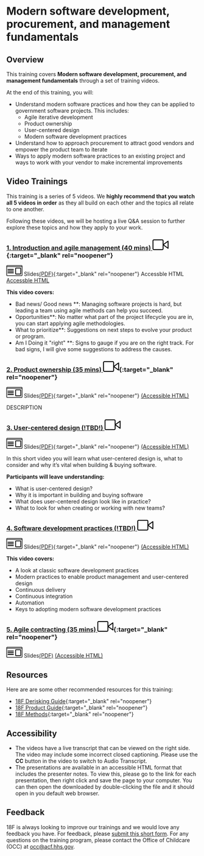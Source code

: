 # Modern software development, procurement, and management fundamentals
## Overview
This training covers **Modern software development, procurement, and management fundamentals** through a set of training videos.

At the end of this training, you will:
- Understand modern software practices and how they can be applied to government software projects. This includes:
  - Agile iterative development
  - Product ownership
  - User-centered design
  - Modern software development practices
- Understand how to approach procurement to attract good vendors and empower the product team to iterate
- Ways to apply modern software practices to an existing project and ways to work with your vendor to make incremental improvements

## Video Trainings
This training is a series of 5 videos. We **highly recommend that you watch all 5 videos in order** as they all build on each other and the topics all relate to one another.   

Following these videos, we will be hosting a live Q&A session to further explore these topics and how they apply to your work. 

<!--- Intro to agile management description -->
### [1. <ins>Introduction and agile management (40 mins)</ins> ![video icon](/assets/18f-video-icon.svg)](https://gsa.zoomgov.com/rec/share/xIpIHh-zKtIOXPLYgknxK-BDUVuPKbufppkz9bc6T9ZWJvyRwR5t5rQVrXwroLoz.KnL-7zBgUgGhMc7F?startTime=1660748950000){:target="_blank" rel="noopener"} 
![slides icon](/assets/presentation-icon.svg) Slides[(PDF)](https://github.com/18F/derisking-workshop/raw/main/presentations/Agile%20Acquisitions.pdf){:target="_blank" rel="noopener"} 
Accessble HTML <a href="https://raw.githubusercontent.com/18F/derisking-workshop/main/presentations/Agile%20Acquisitions.mhtml" download>Accessble HTML</a>

**This video covers:**  
* Bad news/ Good news
  **: Managing software projects is hard, but leading a team using agile methods can help you succeed.
* Opportunities**: No matter what part of the project lifecycle you are in, you can start applying agile methodologies.
* What to prioritize**: Suggestions on next steps to evolve your product or program.
* Am I Doing it "right"
  **: Signs to gauge if you are on the right track. For bad signs, I will give some suggestions to address the causes.


<!--- Product ownership description -->
### [2. <ins>Product ownership (35 mins)</ins> ![video icon](/assets/18f-video-icon.svg)](https://gsa.zoomgov.com/rec/share/nmsNEsFCGKXN7zDK-gi3b37pNDLDoHKP3w2QusTUf7_h-NMrrJ4Vxg-ND6-SiFLX.pfaFoABYat_m6Y7m?startTime=1660753906000%20Passcode:%201*rbc!%H){:target="_blank" rel="noopener"} 
![slides icon](/assets/presentation-icon.svg) Slides[(PDF)](https://github.com/18F/derisking-workshop/blob/main/presentations/Product%20Ownership.pdf){:target="_blank" rel="noopener"} [(Accessible HTML)](#)

DESCRIPTION


<!--- User-centered design description -->
### [3. <ins>User-centered design (!TBD!)</ins> ![video icon](/assets/18f-video-icon.svg)](#)  
![slides icon](/assets/presentation-icon.svg) Slides[(PDF)](https://github.com/18F/derisking-workshop/blob/main/presentations/User-Centered%20Design%20-%20Training%20Slides.pdf){:target="_blank" rel="noopener"} [(Accessible HTML)](#)

In this short video you will learn what user-centered design is, what to consider and why it’s vital when building & buying software. 

**Participants will leave understanding:**
* What is user-centered design?
* Why it is important in building and buying software
* What does user-centered design look like in practice?
* What to look for when creating or working with new teams?


<!--- Software development practices description -->
### [4. <ins>Software development practices  (!TBD!)</ins> ![video icon](/assets/18f-video-icon.svg)](#)  
![slides icon](/assets/presentation-icon.svg) Slides[(PDF)](https://github.com/18F/derisking-workshop/blob/main/presentations/Software%20development%20practices.pdf){:target="_blank" rel="noopener"} [(Accessible HTML)](#)
 
**This video covers:**
* A look at classic software development practices
* Modern practices to enable product management and user-centered design
* Continuous delivery
* Continuous integration
* Automation
* Keys to adopting modern software development practices



<!--- Agile contracting description -->
### [5. <ins>Agile contracting (35 mins)</ins> ![video icon](/assets/18f-video-icon.svg)](https://gsa.zoomgov.com/rec/play/GI54NTrqTV_Myfs0_9XJzrcHIMyqlgTVq5aLs83BCJn1WJdf2trBZ0AIQVFI_wJ5zN9m7NwBkbMy6Dl7.lVbx91etRqNw11Wm?startTime=1660757878000){:target="_blank" rel="noopener"} 
![slides icon](/assets/presentation-icon.svg) Slides[(PDF)](#) [(Accessible HTML)](#)


## Resources
Here are are some other recommended resources for this training:
- [18F Derisking Guide](https://derisking-guide.18f.gov/){:target="_blank" rel="noopener"} 
- [18F Product Guide](https://product-guide.18f.gov/){:target="_blank" rel="noopener"} 
- [18F Methods](https://methods.18f.gov/){:target="_blank" rel="noopener"} 

## Accessibility
- The videos have a live transcript that can be viewed on the right side.  The video may include some incorrect closed captioning.  Please use the **CC** button in the video to switch to Audio Transcript. 
- The presentations are available in an accessible HTML format that includes the presenter notes.  To view this, please go to the link for each presentation, then right click and save the page to your computer.  You can then open the downloaded by double-clicking the file and it should open in you default web browser. 

## Feedback
18F is always looking to improve our trainings and we would love any feedback you have.  For feedback, please [submit this short form](https://docs.google.com/forms/d/e/1FAIpQLSfXYpswk27UQ9qjyg0zmuQRMXdR3Imlfen7Ttnzha0rsASt8A/viewform?usp=sf_link).  For any questions on the training program, please contact the Office of Childcare (OCC) at occ@acf.hhs.gov.  
